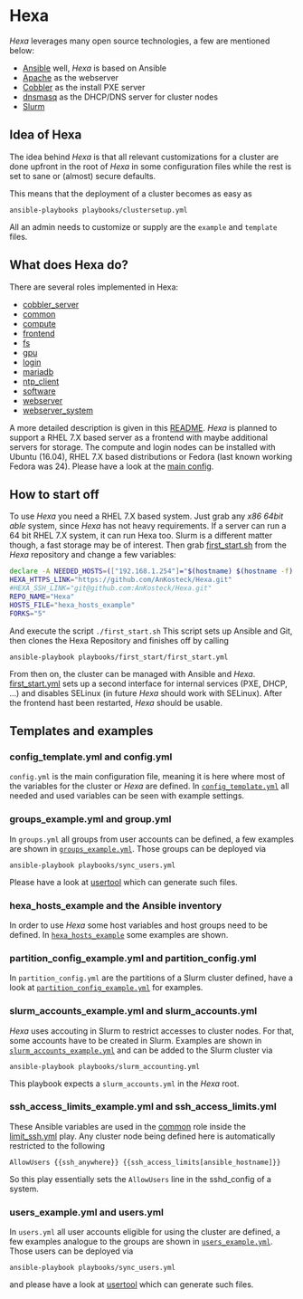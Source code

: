 # Hexa
*Hexa* leverages many open source technologies, a few are mentioned below:
- [Ansible](https://www.ansible.com/) well, *Hexa* is based on Ansible
- [Apache](http://httpd.apache.org/) as the webserver
- [Cobbler](http://cobbler.github.io/) as the install PXE server
- [dnsmasq](http://www.thekelleys.org.uk/dnsmasq/doc.html) as the DHCP/DNS server for cluster nodes
- [Slurm](https://www.schedmd.com/)


## Idea of Hexa
The idea behind *Hexa* is that all relevant customizations for a cluster are done upfront in the root of *Hexa* in some configuration files while the rest is set to sane or (almost) secure defaults.

This means that the deployment of a cluster becomes as easy as
```
ansible-playbooks playbooks/clustersetup.yml
```

All an admin needs to customize or supply are the `example` and `template` files.

## What does Hexa do?
There are several roles implemented in Hexa:
* [cobbler_server](https://github.com/AnKosteck/Hexa/tree/master/roles/cobbler_server)
* [common](https://github.com/AnKosteck/Hexa/tree/master/roles/common)
* [compute](https://github.com/AnKosteck/Hexa/tree/master/roles/compute)
* [frontend](https://github.com/AnKosteck/Hexa/tree/master/roles/frontend)
* [fs](https://github.com/AnKosteck/Hexa/tree/master/roles/fs)
* [gpu](https://github.com/AnKosteck/Hexa/tree/master/roles/gpu)
* [login](https://github.com/AnKosteck/Hexa/tree/master/roles/login)
* [mariadb](https://github.com/AnKosteck/Hexa/tree/master/roles/mariadb)
* [ntp_client](https://github.com/AnKosteck/Hexa/tree/master/roles/ntp_client)
* [software](https://github.com/AnKosteck/Hexa/tree/master/roles/software)
* [webserver](https://github.com/AnKosteck/Hexa/tree/master/roles/webserver)
* [webserver_system](https://github.com/AnKosteck/Hexa/tree/master/roles/webserver_system)

A more detailed description is given in this [README](roles/README.md). *Hexa* is planned to support a RHEL 7.X based server as a frontend with maybe additional servers for storage. The compute and login nodes can be installed with Ubuntu (16.04), RHEL 7.X based distributions or Fedora (last known working Fedora was 24). Please have a look at the [main config](config_template.yml).

## How to start off
To use *Hexa* you need a RHEL 7.X based system. Just grab any _x86 64bit able_ system, since *Hexa* has not heavy requirements. If a server can run a 64 bit RHEL 7.X system, it can run Hexa too. Slurm is a different matter though, a fast storage may be of interest.
Then grab [first_start.sh](https://github.com/AnKosteck/Hexa/blob/master/first_start.sh) from the *Hexa* repository and change a few variables:
```bash
declare -A NEEDED_HOSTS=(["192.168.1.254"]="$(hostname) $(hostname -f) $(hostname -s)" ["192.168.1.15"]="needed_host_X")
HEXA_HTTPS_LINK="https://github.com/AnKosteck/Hexa.git"
#HEXA_SSH_LINK="git@github.com:AnKosteck/Hexa.git"
REPO_NAME="Hexa"
HOSTS_FILE="hexa_hosts_example"
FORKS="5"
```
And execute the script `./first_start.sh`
This script sets up Ansible and Git, then clones the Hexa Repository and finishes off by calling 
```
ansible-playbook playbooks/first_start/first_start.yml
```
From then on, the cluster can be managed with Ansible and *Hexa*.
[first_start.yml](https://github.com/AnKosteck/Hexa/blob/master/playbooks/first_start/first_start.yml) sets up a second interface for internal services (PXE, DHCP, ...) and disables SELinux (in future *Hexa* should work with SELinux). After the frontend hast been restarted, *Hexa* should be usable.

## Templates and examples
### config_template.yml and config.yml
`config.yml` is the main configuration file, meaning it is here where most of the variables for the cluster or *Hexa* are defined. In [`config_template.yml`](config_template.yml) all needed and used variables can be seen with example settings.
### groups_example.yml and group.yml
In `groups.yml` all groups from user accounts can be defined, a few examples are shown in [`groups_example.yml`](groups_example.yml). Those groups can be deployed via
```
ansible-playbook playbooks/sync_users.yml
```
Please have a look at [usertool](https://github.com/AnKosteck/usertool) which can generate such files.
### hexa_hosts_example and the Ansible inventory
In order to use *Hexa* some host variables and host groups need to be defined. In [`hexa_hosts_example`](hexa_hosts_example) some examples are shown.
### partition_config_example.yml and partition_config.yml
In `partition_config.yml` are the partitions of a Slurm cluster defined, have a look at [`partition_config_example.yml`](partition_config_example.yml) for examples.
### slurm_accounts_example.yml and slurm_accounts.yml
*Hexa* uses accouting in Slurm to restrict accesses to cluster nodes. For that, some accounts have to be created in Slurm. Examples are shown in [`slurm_accounts_example.yml`](slurm_accounts_example.yml) and can be added to the Slurm cluster via 
```
ansible-playbook playbooks/slurm_accounting.yml
```
This playbook expects a `slurm_accounts.yml` in the *Hexa* root.
### ssh_access_limits_example.yml and ssh_access_limits.yml
These Ansible variables are used in the [common](https://github.com/AnKosteck/Hexa/tree/master/roles/common) role inside the [limit_ssh.yml](https://github.com/AnKosteck/Hexa/blob/master/roles/common/tasks/limit_ssh.yml) play. Any cluster node being defined here is automatically restricted to the following
```
AllowUsers {{ssh_anywhere}} {{ssh_access_limits[ansible_hostname]}}
```
So this play essentially sets the `AllowUsers` line in the sshd_config of a system.
### users_example.yml and users.yml
In `users.yml` all user accounts eligible for using the cluster are defined, a few examples analogue to the groups are shown in [`users_example.yml`](users_example.yml). Those users can be deployed via
```
ansible-playbook playbooks/sync_users.yml
```
and please have a look at [usertool](https://github.com/AnKosteck/usertool) which can generate such files.

